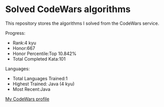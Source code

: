 # Solved CodeWars algorithms


This repository stores the algorithms I solved from the CodeWars service. 

Progress:
- Rank:4 kyu
- Honor:667
- Honor Percentile:Top 10.842%
- Total Completed Kata:101

Languages:
- Total Languages Trained:1
- Highest Trained: Java (4 kyu)
- Most Recent:Java

[My CodeWars profile](https://www.codewars.com/users/Vacela)

